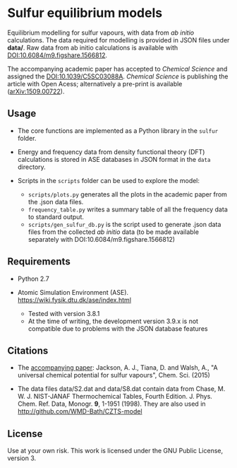 # Sulfur equilibrium models

Equilibrium modelling for sulfur vapours, with data from *ab initio* calculations. The data required for modelling is provided in JSON files under **data/**. Raw data from ab initio calculations is available with [DOI:10.6084/m9.figshare.1566812](http://dx.doi.org/10.6084/m9.figshare.1566812).

The accompanying academic paper has accepted to *Chemical Science* and assigned the [DOI:10.1039/C5SC03088A](http://dx.doi.org/10.1039/C5SC03088A).
*Chemical Science* is publishing the article with Open Acess; alternatively a pre-print is available ([arXiv:1509.00722](http://arxiv.org/abs/1509.00722)).

## Usage
* The core functions are implemented as a Python library in the `sulfur` folder.

* Energy and frequency data from density functional theory (DFT) calculations is stored in ASE databases in JSON format in the `data` directory.

* Scripts in the `scripts` folder can be used to explore the model:
  * `scripts/plots.py` generates all the plots in the academic paper from the .json data files.
  * `frequency_table.py` writes a summary table of all the frequency data to standard output.
  * `scripts/gen_sulfur_db.py` is the script used to generate .json data files from the collected _ab initio_ data (to be made available separately with DOI:10.6084/m9.figshare.1566812)


## Requirements

* Python 2.7

* Atomic Simulation Environment (ASE). https://wiki.fysik.dtu.dk/ase/index.html
  * Tested with version 3.8.1
  * At the time of writing, the development version 3.9.x is not compatible due to problems with the JSON database features

## Citations

* The [accompanying paper](http://dx.doi.org/10.1039/C5SC03088A): Jackson, A. J., Tiana, D. and Walsh, A., "A universal chemical potential for sulfur vapours", Chem. Sci. (2015)

* The data files data/S2.dat and data/S8.dat contain data from Chase, M. W. J. NIST-JANAF Thermochemical Tables, Fourth Edition. J. Phys. Chem. Ref. Data, Monogr. **9**, 1-1951 (1998).
  They are also used in http://github.com/WMD-Bath/CZTS-model
  
## License

Use at your own risk. This work is licensed under the GNU Public License, version 3.
